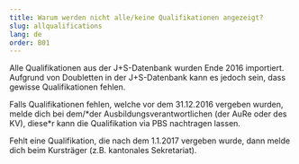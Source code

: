```yaml
---
title: Warum werden nicht alle/keine Qualifikationen angezeigt?
slug: allqualifications
lang: de
order: B01
---
```


Alle Qualifikationen aus der J+S-Datenbank wurden Ende 2016 importiert. Aufgrund von Doubletten in der J+S-Datenbank kann es jedoch sein, dass gewisse Qualifikationen fehlen.

Falls Qualifikationen fehlen, welche vor dem 31.12.2016 vergeben wurden, melde dich bei dem/*der Ausbildungsverantwortlichen (der AuRe oder des KV), diese\*r kann die Qualifikation via PBS nachtragen lassen.

Fehlt eine Qualifikation, die nach dem 1.1.2017 vergeben wurde, dann melde dich beim Kursträger (z.B. kantonales Sekretariat).
